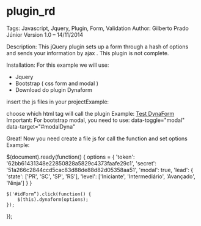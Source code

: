 plugin_rd
=========

Tags: Javascript, Jquery, Plugin, Form, Validation
Author: Gilberto Prado Júnior
Version 1.0 – 14/11/2014

Description:
This jQuery plugin sets up a form through a hash of options and sends your information by ajax  . This plugin is not complete.

Installation:
For this example we will use:
- Jquery
- Bootstrap ( css form and modal )
 - Download do plugin Dynaform

insert the js files in your projectExample: 
<script src="js/jquery.min.js"></script>
<script src="js/bootstrap.min.js"></script>        
 <script src="js/dynaform.js"></script>

choose which html tag will call the plugin
Example:
<a href="#" id="idForm" class="btn btn-primary" data-toggle="modal" data-target="#modalDyna">  Test DynaForm	 </a>
Important:  For bootstrap modal, you need to use: data-toggle="modal" data-target="#modalDyna"

Great! Now you need create a file js for call the function and set options
Example:
 
$(document).ready(function() {
	options = {
		'token': '62bb61431348e22850828a5829c4373faafe29c1',
		'secret': '51a266c2844ccd5cac83d88de88d82d05358aa51',
		'modal': true,
		'lead': {
			'state': ['PR', 'SC', 'SP', 'RS'],
			'level': ['Iniciante', 'Intermediário', 'Avançado', 'Ninja']
		}
	}

	$('#idForm”).click(function() {
		$(this).dynaform(options);
	});
});
